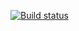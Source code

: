 [![Build status](https://ci.appveyor.com/api/projects/status/jd8j1rqjhvyykp2s?svg=true)](https://ci.appveyor.com/project/Dimonstratos/testapici)
